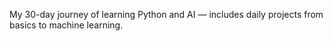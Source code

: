My 30-day journey of learning Python and AI — includes daily projects from basics to machine learning.
